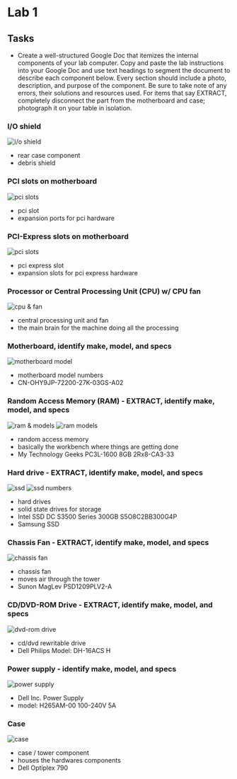 # Lab 1

## Tasks

- Create a well-structured Google Doc that itemizes the internal components of your lab computer. Copy and paste the lab instructions into your Google Doc and use text headings to segment the document to describe each component below. Every section should include a photo, description, and purpose of the component. Be sure to take note of any errors, their solutions and resources used. For items that say EXTRACT, completely disconnect the part from the motherboard and case; photograph it on your table in isolation.

### I/O shield

![i/o shield](media/shield.jpeg)
- rear case component
- debris shield

### PCI slots on motherboard

![pci slots](media/mother1.jpeg)
- pci slot
- expansion ports for pci hardware


### PCI-Express slots on motherboard

![pci slots](media/mother1.jpeg)
- pci express slot
- expansion slots for pci express hardware

### Processor or Central Processing Unit (CPU) w/ CPU fan

![cpu & fan](media/cpu.jpeg)
- central processing unit and fan
- the main brain for the machine doing all the processing

### Motherboard, identify make, model, and specs

![motherboard model](media/mothermodels.jpeg)
- motherboard model numbers
- CN-OHY9JP-72200-27K-03GS-A02

### Random Access Memory (RAM) - EXTRACT, identify make, model, and specs

![ram & models](media/ram.jpeg)
![ram models](media/ramnumbers.jpeg)
- random access memory
- basically the workbench where things are getting done
- My Technology Geeks PC3L-1600 8GB 2Rx8-CA3-33

### Hard drive - EXTRACT, identify make, model, and specs

![ssd](media/ssd.jpeg)
![ssd numbers](media/ssdnumbers.jpeg)
- hard drives
- solid state drives for storage
- Intel SSD DC S3500 Series 300GB S5O8C2BB300G4P
- Samsung SSD

### Chassis Fan - EXTRACT, identify make, model, and specs

![chassis fan](media/fan.jpeg)
- chassis fan
- moves air through the tower
- Sunon MagLev PSD1209PLV2-A

### CD/DVD-ROM Drive - EXTRACT, identify make, model, and specs

![dvd-rom drive](media/DVDdrive.jpeg)
- cd/dvd rewritable drive
- Dell Philips Model: DH-16ACS H

### Power supply - identify make, model, and specs

![power supply](media/powersupply.jpeg)
- Dell Inc. Power Supply
- model: H265AM-00 100-240V 5A

### Case

![case](media/case.jpeg)
- case / tower component
- houses the hardwares components
- Dell Optiplex 790